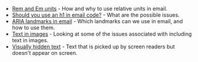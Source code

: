 * [Rem and Em units](email-accessibility/rem-and-em) - How and why to use relative units in email.
* [Should you use an h1 in email code?](email-accessibility/should-you-use-an-h1-in-email-code) - What are the possible issues.
* [ARIA landmarks in email](email-accessibility/aria-landmarks-in-html-email) - Which landmarks can we use in email, and how to use them.
*  [Text in images](email-accessibility/text-in-images) - Looking at some of the issues associated with including text in images. 
* [Visually hidden text](email-accessibility/visually-hidden-text) - Text that is picked up by screen readers but doesn't appear on screen.
